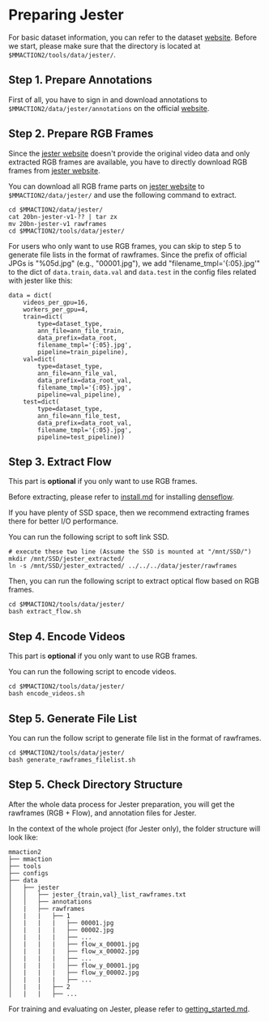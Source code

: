 # Preparing Jester

For basic dataset information, you can refer to the dataset [website](https://20bn.com/datasets/jester/v1).
Before we start, please make sure that the directory is located at `$MMACTION2/tools/data/jester/`.

## Step 1. Prepare Annotations

First of all, you have to sign in and download annotations to `$MMACTION2/data/jester/annotations` on the official [website](https://20bn.com/datasets/jester/v1).

## Step 2. Prepare RGB Frames

Since the [jester website](https://20bn.com/datasets/jester/v1) doesn't provide the original video data and only extracted RGB frames are available, you have to directly download RGB frames from [jester website](https://20bn.com/datasets/jester/v1).

You can download all RGB frame parts on [jester website](https://20bn.com/datasets/jester/v1) to `$MMACTION2/data/jester/` and use the following command to extract.

```shell
cd $MMACTION2/data/jester/
cat 20bn-jester-v1-?? | tar zx
mv 20bn-jester-v1 rawframes
cd $MMACTION2/tools/data/jester/
```

For users who only want to use RGB frames, you can skip to step 5 to generate file lists in the format of rawframes. Since the prefix of official JPGs is "%05d.jpg" (e.g., "00001.jpg"),
we add "filename_tmpl='{:05}.jpg'" to the dict of `data.train`, `data.val` and `data.test` in the config files related with jester like this:

```
data = dict(
    videos_per_gpu=16,
    workers_per_gpu=4,
    train=dict(
        type=dataset_type,
        ann_file=ann_file_train,
        data_prefix=data_root,
        filename_tmpl='{:05}.jpg',
        pipeline=train_pipeline),
    val=dict(
        type=dataset_type,
        ann_file=ann_file_val,
        data_prefix=data_root_val,
        filename_tmpl='{:05}.jpg',
        pipeline=val_pipeline),
    test=dict(
        type=dataset_type,
        ann_file=ann_file_test,
        data_prefix=data_root_val,
        filename_tmpl='{:05}.jpg',
        pipeline=test_pipeline))
```

## Step 3. Extract Flow

This part is **optional** if you only want to use RGB frames.

Before extracting, please refer to [install.md](/docs/install.md) for installing [denseflow](https://github.com/open-mmlab/denseflow).

If you have plenty of SSD space, then we recommend extracting frames there for better I/O performance.

You can run the following script to soft link SSD.

```shell
# execute these two line (Assume the SSD is mounted at "/mnt/SSD/")
mkdir /mnt/SSD/jester_extracted/
ln -s /mnt/SSD/jester_extracted/ ../../../data/jester/rawframes
```

Then, you can run the following script to extract optical flow based on RGB frames.

```shell
cd $MMACTION2/tools/data/jester/
bash extract_flow.sh
```

## Step 4. Encode Videos

This part is **optional** if you only want to use RGB frames.

You can run the following script to encode videos.

```shell
cd $MMACTION2/tools/data/jester/
bash encode_videos.sh
```

## Step 5. Generate File List

You can run the follow script to generate file list in the format of rawframes.

```shell
cd $MMACTION2/tools/data/jester/
bash generate_rawframes_filelist.sh
```

## Step 5. Check Directory Structure

After the whole data process for Jester preparation,
you will get the rawframes (RGB + Flow), and annotation files for Jester.

In the context of the whole project (for Jester only), the folder structure will look like:

```
mmaction2
├── mmaction
├── tools
├── configs
├── data
│   ├── jester
│   │   ├── jester_{train,val}_list_rawframes.txt
│   │   ├── annotations
│   |   ├── rawframes
│   |   |   ├── 1
│   |   |   |   ├── 00001.jpg
│   |   |   |   ├── 00002.jpg
│   |   |   |   ├── ...
│   |   |   |   ├── flow_x_00001.jpg
│   |   |   |   ├── flow_x_00002.jpg
│   |   |   |   ├── ...
│   |   |   |   ├── flow_y_00001.jpg
│   |   |   |   ├── flow_y_00002.jpg
│   |   |   |   ├── ...
│   |   |   ├── 2
│   |   |   ├── ...

```

For training and evaluating on Jester, please refer to [getting_started.md](/docs/getting_started.md).
